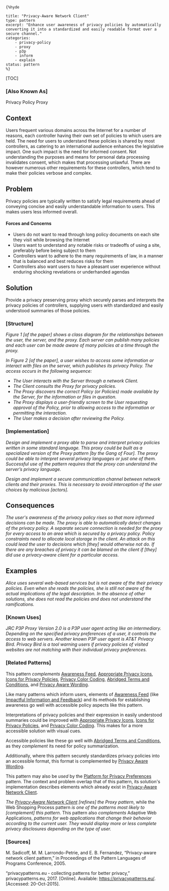     {%hyde

    title: "Privacy-Aware Network Client"
    type: pattern
    excerpt: "Enhance user awareness of privacy policies by automatically converting it into a standardized and easily readable format over a secure channel."
    categories:
        - privacy-policy
        - proxy
        - p3p
        - inform
        - explain
    status: pattern
    %}

[TOC]

### [Also Known As]
<!-- All other names the pattern is known by.-->

Privacy Policy Proxy

## Context
<!-- The situations in which the pattern may apply.-->
<!-- Aspects which constrain the solution, but are not modified by it. They affect the impact of different forces.-->

Users frequent various domains across the Internet for a number of reasons, each controller having their own set of policies to which users are held. The need for users to understand these policies is shared by most controllers, as catering to an international audience enhances the legislative impact. One such impact is the need for informed consent. Not understanding the purposes and means for personal data processing invalidates consent, which makes that processing unlawful. There are however numerous other requirements for these controllers, which tend to make their policies verbose and complex.

## Problem
<!-- The problem a pattern addresses, including a list of forces describing why a problem might be difficult to solve.-->

Privacy policies are typically written to satisfy legal requirements ahead of conveying concise and easily understandable information to users. This makes users less informed overall.

#### Forces and Concerns
<!-- Implications in this problem which affect the appropriateness of a solution, and are affected by this pattern.-->
<!-- Forces should be highly visible for easy reference, where less obvious a dedicated section is recommended.-->
- Users do not want to read through long policy documents on each site they visit while browsing the Internet
- Users want to understand any notable risks or tradeoffs of using a site, preferably before being subject to them
- Controllers want to adhere to the many requirements of law, in a manner that is balanced and best reduces risks for them
- Controllers also want users to have a pleasant user experience without enduring shocking revelations or underhanded agendas

## Solution
<!-- A concise description of how the pattern addresses the problem.-->

Provide a privacy preserving proxy which securely parses and interprets the privacy policies of controllers, supplying users with standardized and easily understood summaries of those policies.

### [Structure]
<!--A detailed specification of the structural aspects of the pattern. A class diagram if applicable.-->

_Figure 1 [of the paper] shows a class diagram for the relationships between the user, the server, and the proxy. Each server can publish many policies and each user can be made aware of many policies at a time through the proxy._

_In Figure 2 [of the paper], a user wishes to access some information or interact with files on the server, which publishes its privacy Policy. The access occurs in the following sequence:_
- _The User interacts with the Server through a network Client._
- _The Client consults the Proxy for privacy policies._
- _The Proxy discovers the correct Policy (or Policies) made available by the Server, for the information or files in question._
- _The Proxy displays a user-friendly screen to the User requesting approval of the Policy, prior to allowing access to the information or permitting the interaction._
- _The User makes a decision after reviewing the Policy._

### [Implementation]
<!--Guidelines for implementing the pattern; code fragments; suggested PETS; policy fragments.-->

_Design and implement a proxy able to parse and interpret privacy policies written in some standard language. This proxy could be built as a specialized version of the Proxy pattern [by the Gang of Four]. The proxy could be able to interpret several privacy languages or just one of them. Successful use of the pattern requires that the proxy can understand the server’s privacy language._

_Design and implement a secure communication channel between network clients and their proxies. This is necessary to avoid interception of the user choices by malicious [actors]._

## Consequences
<!--The advantages (benefits) and disadvantages (liabilities) of applying the pattern.-->

_The user's awareness of the privacy policy rises so that more informed decisions can be made. The proxy is able to automatically detect changes of the privacy policy. A separate secure connection is needed for the proxy for every access to an area which is secured by a privacy policy. Policy constraints need to allocate local storage in the client. An attack on this could lead the user to decisions which [they] would otherwise not do. If there are any breaches of privacy it can be blamed on the client if [they] did use a privacy-aware client for a particular access._

<!--### [Constraints]-->
<!-- limitations as a consequence of applying the pattern.-->



## Examples
<!--Motivational example to see how the pattern is applied.-->

_Alice uses several web-based services but is not aware of the their privacy policies. Even when she reads the policies, she is still not aware of the actual implications of the legal description. In the absence of other solutions, she does not read the policies and does not understand the ramifications._

### [Known Uses]
<!-- Pointers to various applications of the pattern.-->

_JRC P3P Proxy Version 2.0 is a P3P user agent acting like an intermediary. Depending on the specified privacy preferences of a user, it controls the access to web servers. Another known P3P user agent is AT&T Privacy Bird. Privacy Bird is a tool warning users if privacy policies of visited websites are not matching with their individual privacy preferences._

<!--## See Also-->
<!-- Any pointers to relevant information, not contained in the subfields below.-->



### [Related Patterns]
<!-- Supporting and conflicting patterns-->

This pattern _complements_ [Awareness Feed](Awareness-Feed), [Appropriate Privacy Icons](Appropriate-Privacy-Icons), [Icons for Privacy Policies](Icons-for-Privacy-Policies), [Privacy Color Coding](Privacy-Color-Coding), [Abridged Terms and Conditions](Abridged-Terms-and-Conditions), and [Privacy Aware Wording](Privacy-Aware-Wording).

Like many patterns which inform users, elements of [Awareness Feed](Awareness-Feed) (like [Impactful Information and Feedback](Impactful-Information-and-Feedback)) and its methods for establishing awareness go well with accessible policy aspects like this pattern.

Interpretations of privacy policies and their expression in easily understood summaries could be improved with [Appropriate Privacy Icons](Appropriate-Privacy-Icons), [Icons for Privacy Policies](Icons-for-Privacy-Policies), and [Privacy Color Coding](Privacy-Color-Coding). This makes for a more accessible solution with visual cues.

Accessible policies like these go well with [Abridged Terms and Conditions](Abridged-Terms-and-Conditions), as they _complement_ its need for policy summarization.

Additionally, where this pattern securely standardizes privacy policies into an accessible format, this format is complemented by [Privacy Aware Wording](Privacy-Aware-Wording).

This pattern may also be _used_ by the [Platform for Privacy Preferences](Platform-for-Privacy-Preferences) pattern. The context and problem overlap that of this pattern, its solution's implementation describes elements which already exist in [Privacy-Aware Network Client](Privacy-Aware-Network-Client).

_The [Privacy-Aware Network Client](Privacy-Aware-Network-Client) [_refines_] the Proxy pattern_, while the Web Shopping Process pattern _is one of the patterns most likely to [_complement_] this pattern_. This pattern also _complements_ Adaptive Web Applications, _patterns for web applications that change their behavior according to the current user. They would display more or less complete privacy disclosures depending on the type of user._

### [Sources]
<!-- References to the original source of the pattern.-->

M. Sadicoff, M. M. Larrondo-Petrie, and E. B. Fernandez, “Privacy-aware network client pattern,” in Proceedings of the Pattern Languages of Programs Conference, 2005.

“privacypatterns.eu - collecting patterns for better privacy,” privacypatterns.eu, 2017. [Online]. Available: https://privacypatterns.eu/. [Accessed: 20-Oct-2015].

<!--## General Comments-->
<!-- Separate discussion on the pattern.-->



<!--## Tags-->
<!-- User definable descriptors for additional correlation.-->


